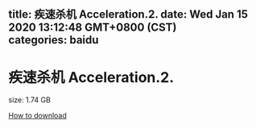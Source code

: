 
title: 疾速杀机 Acceleration.2.
date: Wed Jan 15 2020 13:12:48 GMT+0800 (CST)    
categories: baidu
---

# 疾速杀机 Acceleration.2.
size: 1.74 GB
 
 

[How to download](https://bpcam.bemobtrk.com/go/2ceec3aa-1ca2-46d6-b9ff-aaa5c184517c?jno=481)